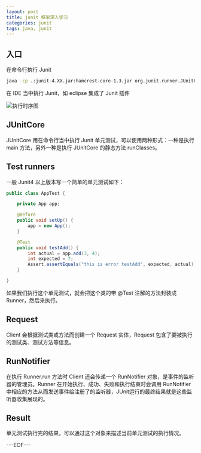 ```yaml
---
layout: post
title: junit 框架深入学习
categories: junit
tags: java, junit
---
```


## 入口

在命令行执行 Junit

```bash
java -cp .:junit-4.XX.jar:hamcrest-core-1.3.jar org.junit.runner.JUnitCore AppTest
```

在 IDE 当中执行 Junit，如 eclipse 集成了 Junit 插件

![执行时序图](http://renchx.com/public/images/junit4-1.png)

## JUnitCore

JUnitCore 用在命令行当中执行 Junit 单元测试，可以使用两种形式：一种是执行 main 方法，另外一种是执行 JUnitCore 的静态方法 runClasses。

## Test runners

一般 Junit4 以上版本写一个简单的单元测试如下：

```java
public class AppTest {

	private App app;

	@Before
	public void setUp() {
		app = new App();
	}

	@Test
	public void testAdd() {
		int actual = app.add(3, 4);
		int expected = 7;
		Assert.assertEquals("this is error testAdd", expected, actual);
	}

}
```

如果我们执行这个单元测试，就会把这个类的带 @Test 注解的方法封装成 Runner，然后来执行。

## Request

Client 会根据测试类或方法而创建一个 Request 实体，Request 包含了要被执行的测试类、测试方法等信息。

## RunNotifier

在执行 Runner.run 方法时 Client 还会传递一个 RunNotifier 对象，是事件的监听器的管理员。Runner 在开始执行、成功、失败和执行结束时会调用 RunNotifier 中相应的方法从而发送事件给注册了的监听器，JUnit运行的最终结果就是这些监听器收集展现的。

## Result

单元测试执行完的结果，可以通过这个对象来描述当前单元测试的执行情况。

---EOF---

